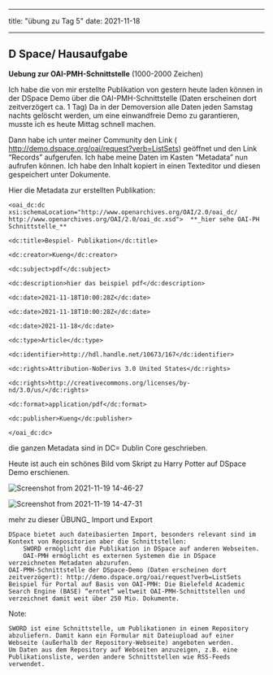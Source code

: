 
---
title: "übung zu Tag 5"
date: 2021-11-18

---

**D Space**/ Hausaufgabe
---

 **Uebung zur OAI-PMH-Schnittstelle**       (1000-2000 Zeichen)

Ich habe die von mir erstellte Publikation von gestern heute laden können in der DSpace Demo über die OAI-PMH-Schnittstelle (Daten erscheinen dort zeitverzögert ca. 1 Tag)
Da in der Demoversion alle Daten jeden Samstag nachts gelöscht werden, um eine einwandfreie Demo zu garantieren, musste ich es heute Mittag schnell machen.
    
Dann habe ich unter meiner Community den Link ( http://demo.dspace.org/oai/request?verb=ListSets) geöffnet und den Link 
“Records” aufgerufen.
Ich habe meine Daten im Kasten “Metadata” nun aufrufen können.
Ich habe den Inhalt kopiert in einen Texteditor und diesen gespeichert unter Dokumente.


Hier die Metadata zur erstellten Publikation:

	<oai_dc:dc xsi:schemaLocation="http://www.openarchives.org/OAI/2.0/oai_dc/ http://www.openarchives.org/OAI/2.0/oai_dc.xsd">  **_hier sehe OAI-PH Schnittstelle_**

	<dc:title>Bespiel- Publikation</dc:title>

	<dc:creator>Kueng</dc:creator>

	<dc:subject>pdf</dc:subject>

	<dc:description>hier das beispiel pdf</dc:description>

	<dc:date>2021-11-18T10:00:28Z</dc:date>

	<dc:date>2021-11-18T10:00:28Z</dc:date>

	<dc:date>2021-11-18</dc:date>

	<dc:type>Article</dc:type>

	<dc:identifier>http://hdl.handle.net/10673/167</dc:identifier>

	<dc:rights>Attribution-NoDerivs 3.0 United States</dc:rights>

	<dc:rights>http://creativecommons.org/licenses/by-nd/3.0/us/</dc:rights>

	<dc:format>application/pdf</dc:format>

	<dc:publisher>Kueng</dc:publisher>

	</oai_dc:dc>

die ganzen Metadata sind in DC= Dublin Core geschrieben.


Heute ist auch ein schönes Bild vom Skript zu Harry Potter auf DSpace Demo erschienen.


![Screenshot from 2021-11-19 14-46-27](https://user-images.githubusercontent.com/90834735/142635145-94f3ac6e-cf2b-4c38-a18e-a9344b16f39c.png)



![Screenshot from 2021-11-19 14-47-31](https://user-images.githubusercontent.com/90834735/142634245-859a15df-70ec-4f4b-a62d-5a3b6d14f328.png)


mehr zu dieser ÜBUNG_ Import und Export

    DSpace bietet auch dateibasierten Import, besonders relevant sind im Kontext von Repositorien aber die Schnittstellen:
        SWORD ermöglicht die Publikation in DSpace auf anderen Webseiten.
        OAI-PMH ermöglicht es externen Systemen die in DSpace verzeichneten Metadaten abzurufen.
    OAI-PMH-Schnittstelle der DSpace-Demo (Daten erscheinen dort zeitverzögert): http://demo.dspace.org/oai/request?verb=ListSets
    Beispiel für Portal auf Basis von OAI-PMH: Die Bielefeld Academic Search Engine (BASE) “erntet” weltweit OAI-PMH-Schnittstellen und verzeichnet damit weit über 250 Mio. Dokumente.

Note:

    SWORD ist eine Schnittstelle, um Publikationen in einem Repository abzuliefern. Damit kann ein Formular mit Dateiupload auf einer Webseite (außerhalb der Repository-Webseite) angeboten werden.
    Um Daten aus dem Repository auf Webseiten anzuzeigen, z.B. eine Publikationsliste, werden andere Schnittstellen wie RSS-Feeds verwendet.

